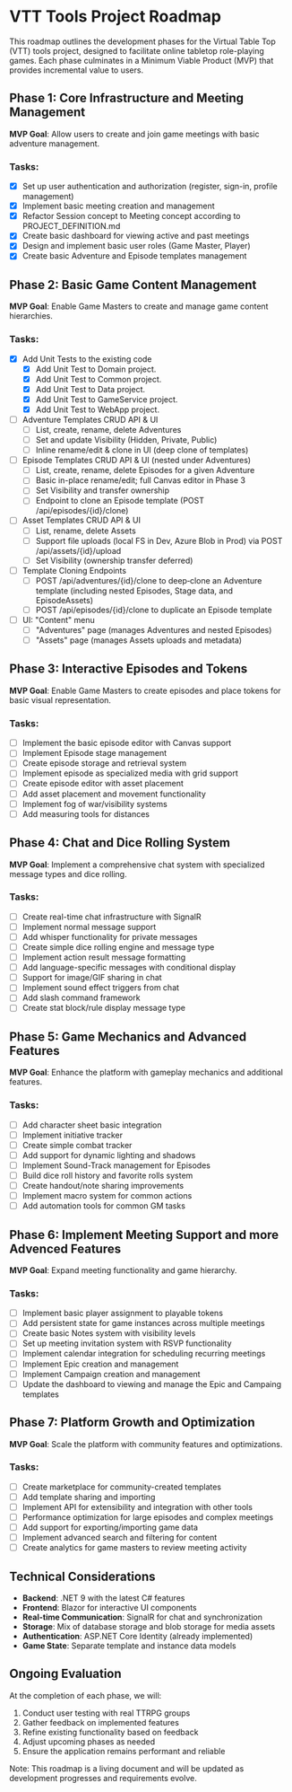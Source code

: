 # VTT Tools Project Roadmap

This roadmap outlines the development phases for the Virtual Table Top (VTT) tools project, designed to facilitate online tabletop role-playing games. Each phase culminates in a Minimum Viable Product (MVP) that provides incremental value to users.

## Phase 1: Core Infrastructure and Meeting Management

**MVP Goal**: Allow users to create and join game meetings with basic adventure management.

### Tasks:

- [x] Set up user authentication and authorization (register, sign-in, profile management)
- [x] Implement basic meeting creation and management
- [x] Refactor Session concept to Meeting concept according to PROJECT_DEFINITION.md
- [x] Create basic dashboard for viewing active and past meetings
- [x] Design and implement basic user roles (Game Master, Player)
- [x] Create basic Adventure and Episode templates management

## Phase 2: Basic Game Content Management

**MVP Goal**: Enable Game Masters to create and manage game content hierarchies.

### Tasks:

- [x] Add Unit Tests to the existing code
  - [x] Add Unit Test to Domain project.
  - [x] Add Unit Test to Common project.
  - [x] Add Unit Test to Data project.
  - [x] Add Unit Test to GameService project.
  - [x] Add Unit Test to WebApp project.
- [ ] Adventure Templates CRUD API & UI
  - [ ] List, create, rename, delete Adventures
  - [ ] Set and update Visibility (Hidden, Private, Public)
  - [ ] Inline rename/edit & clone in UI (deep clone of templates)
- [ ] Episode Templates CRUD API & UI (nested under Adventures)
  - [ ] List, create, rename, delete Episodes for a given Adventure
  - [ ] Basic in-place rename/edit; full Canvas editor in Phase 3
  - [ ] Set Visibility and transfer ownership
  - [ ] Endpoint to clone an Episode template (POST /api/episodes/{id}/clone)
- [ ] Asset Templates CRUD API & UI
  - [ ] List, rename, delete Assets
  - [ ] Support file uploads (local FS in Dev, Azure Blob in Prod) via POST /api/assets/{id}/upload
  - [ ] Set Visibility (ownership transfer deferred)
- [ ] Template Cloning Endpoints
  - [ ] POST /api/adventures/{id}/clone to deep‑clone an Adventure template (including nested Episodes, Stage data, and EpisodeAssets)
  - [ ] POST /api/episodes/{id}/clone to duplicate an Episode template
- [ ] UI: "Content" menu
  - [ ] "Adventures" page (manages Adventures and nested Episodes)
  - [ ] "Assets" page (manages Assets uploads and metadata)

## Phase 3: Interactive Episodes and Tokens

**MVP Goal**: Enable Game Masters to create episodes and place tokens for basic visual representation.

### Tasks:

- [ ] Implement the basic episode editor with Canvas support
- [ ] Implement Episode stage management
- [ ] Create episode storage and retrieval system
- [ ] Implement episode as specialized media with grid support
- [ ] Create episode editor with asset placement
- [ ] Add asset placement and movement functionality
- [ ] Implement fog of war/visibility systems
- [ ] Add measuring tools for distances

## Phase 4: Chat and Dice Rolling System

**MVP Goal**: Implement a comprehensive chat system with specialized message types and dice rolling.

### Tasks:

- [ ] Create real-time chat infrastructure with SignalR
- [ ] Implement normal message support
- [ ] Add whisper functionality for private messages
- [ ] Create simple dice rolling engine and message type
- [ ] Implement action result message formatting
- [ ] Add language-specific messages with conditional display
- [ ] Support for image/GIF sharing in chat
- [ ] Implement sound effect triggers from chat
- [ ] Add slash command framework
- [ ] Create stat block/rule display message type

## Phase 5: Game Mechanics and Advanced Features

**MVP Goal**: Enhance the platform with gameplay mechanics and additional features.

### Tasks:

- [ ] Add character sheet basic integration
- [ ] Implement initiative tracker
- [ ] Create simple combat tracker
- [ ] Add support for dynamic lighting and shadows
- [ ] Implement Sound-Track management for Episodes
- [ ] Build dice roll history and favorite rolls system
- [ ] Create handout/note sharing improvements
- [ ] Implement macro system for common actions
- [ ] Add automation tools for common GM tasks

## Phase 6: Implement Meeting Support and more Advenced Features

**MVP Goal**: Expand meeting functionality and game hierarchy.

### Tasks:

- [ ] Implement basic player assignment to playable tokens
- [ ] Add persistent state for game instances across multiple meetings
- [ ] Create basic Notes system with visibility levels
- [ ] Set up meeting invitation system with RSVP functionality
- [ ] Implement calendar integration for scheduling recurring meetings
- [ ] Implement Epic creation and management
- [ ] Implement Campaign creation and management
- [ ] Update the dashboard to viewing and manage the Epic and Campaing templates

## Phase 7: Platform Growth and Optimization

**MVP Goal**: Scale the platform with community features and optimizations.

### Tasks:

- [ ] Create marketplace for community-created templates
- [ ] Add template sharing and importing
- [ ] Implement API for extensibility and integration with other tools
- [ ] Performance optimization for large episodes and complex meetings
- [ ] Add support for exporting/importing game data
- [ ] Implement advanced search and filtering for content
- [ ] Create analytics for game masters to review meeting activity

## Technical Considerations

- **Backend**: .NET 9 with the latest C# features
- **Frontend**: Blazor for interactive UI components
- **Real-time Communication**: SignalR for chat and synchronization
- **Storage**: Mix of database storage and blob storage for media assets
- **Authentication**: ASP.NET Core Identity (already implemented)
- **Game State**: Separate template and instance data models

## Ongoing Evaluation

At the completion of each phase, we will:

1. Conduct user testing with real TTRPG groups
2. Gather feedback on implemented features
3. Refine existing functionality based on feedback
4. Adjust upcoming phases as needed
5. Ensure the application remains performant and reliable

Note: This roadmap is a living document and will be updated as development progresses and requirements evolve.
